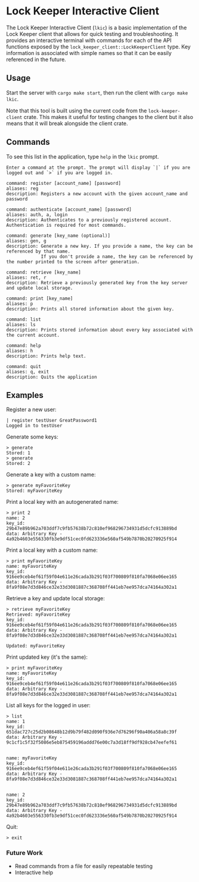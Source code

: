 # Lock Keeper Interactive Client

The Lock Keeper Interactive Client (`lkic`) is a basic implementation of the Lock Keeper client that allows for quick testing and troubleshooting.
It provides an interactive terminal with commands for each of the API functions exposed by the `lock_keeper_client::LockKeeperClient` type.
Key information is associated with simple names so that it can be easily referenced in the future.

## Usage

Start the server with `cargo make start`, then run the client with `cargo make lkic`.

Note that this tool is built using the current code from the `lock-keeper-client` crate. This makes it useful for testing changes to the client
but it also means that it will break alongside the client crate.


## Commands
To see this list in the application, type `help` in the `lkic` prompt.

```
Enter a command at the prompt. The prompt will display `|` if you are logged out and `>` if you are logged in.

command: register [account_name] [password]
aliases: reg
description: Registers a new account with the given account_name and password

command: authenticate [account_name] [password]
aliases: auth, a, login
description: Authenticates to a previously registered account. Authentication is required for most commands.

command: generate [key_name (optional)]
aliases: gen, g
description: Generate a new key. If you provide a name, the key can be referenced by that name. 
             If you don't provide a name, the key can be referenced by the number printed to the screen after generation.

command: retrieve [key_name]
aliases: ret, r
description: Retrieve a previously generated key from the key server and update local storage.

command: print [key_name]
aliases: p
description: Prints all stored information about the given key.

command: list
aliases: ls
description: Prints stored information about every key associated with the current account.

command: help
aliases: h
description: Prints help text.

command: quit
aliases: q, exit
description: Quits the application
```

## Examples

Register a new user:
```
| register testUser GreatPassword1
Logged in to testUser
```

Generate some keys:
```
> generate 
Stored: 1
> generate
Stored: 2
```

Generate a key with a custom name:
```
> generate myFavoriteKey
Stored: myFavoriteKey
```

Print a local key with an autogenerated name:
```
> print 2
name: 2
key_id: 29b47e89b962a703ddf7c9fb57638b72c810ef968296734931d5dcfc913889bd
data: Arbitrary Key - 4a92b4603e556330fb3e9df51cec0fd623336e560af549b7870b20270925f914
```

Print a local key with a custom name:
``` 
> print myFavoriteKey
name: myFavoriteKey
key_id: 916ee9ceb4ef61f59f04e611e26cada3b291f03f700809f810fa7068e06ee165
data: Arbitrary Key - 8fa9f08e7d3d846ce32e33d3081887c368708ff441eb7ee957dca74164a302a1
```

Retrieve a key and update local storage:
```
> retrieve myFavoriteKey
Retrieved: myFavoriteKey
key_id: 916ee9ceb4ef61f59f04e611e26cada3b291f03f700809f810fa7068e06ee165
data: Arbitrary Key - 8fa9f08e7d3d846ce32e33d3081887c368708ff441eb7ee957dca74164a302a1

Updated: myFavoriteKey
```

Print updated key (it's the same):
``` 
> print myFavoriteKey
name: myFavoriteKey
key_id: 916ee9ceb4ef61f59f04e611e26cada3b291f03f700809f810fa7068e06ee165
data: Arbitrary Key - 8fa9f08e7d3d846ce32e33d3081887c368708ff441eb7ee957dca74164a302a1
```

List all keys for the logged in user:
```
> list
name: 1
key_id: 651dac727c25d2b08648b12d9b79f482d090f936e7d76296f90a406a58a8c39f
data: Arbitrary Key - 9c1cf1c5f32f5086e5eb875459196addd76e00c7a3d18ff9df928cb47eefef61


name: myFavoriteKey
key_id: 916ee9ceb4ef61f59f04e611e26cada3b291f03f700809f810fa7068e06ee165
data: Arbitrary Key - 8fa9f08e7d3d846ce32e33d3081887c368708ff441eb7ee957dca74164a302a1


name: 2
key_id: 29b47e89b962a703ddf7c9fb57638b72c810ef968296734931d5dcfc913889bd
data: Arbitrary Key - 4a92b4603e556330fb3e9df51cec0fd623336e560af549b7870b20270925f914
```

Quit:
```
> exit
```

### Future Work
- Read commands from a file for easily repeatable testing
- Interactive help
